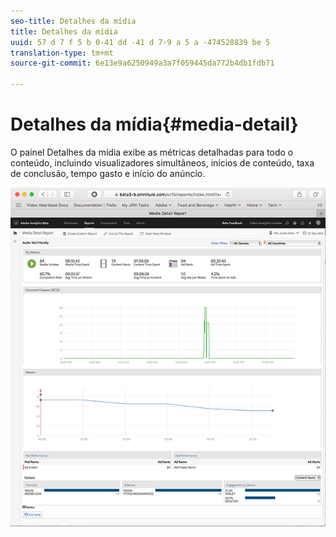 ```yaml
---
seo-title: Detalhes da mídia
title: Detalhes da mídia
uuid: 57 d 7 f 5 b 0-41 dd -41 d 7-9 a 5 a -474528839 be 5
translation-type: tm+mt
source-git-commit: 6e13e9a6250949a3a7f059445da772b4db1fdb71

---
```



# Detalhes da mídia{#media-detail}

O painel Detalhes da mídia exibe as métricas detalhadas para todo o conteúdo, incluindo visualizadores simultâneos, inícios de conteúdo, taxa de conclusão, tempo gasto e início do anúncio.

![](assets/media_detail.png)

